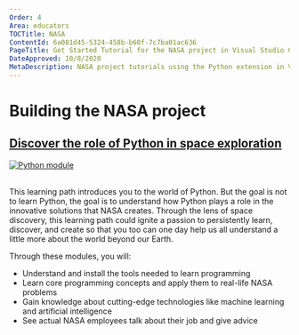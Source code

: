 ```yaml
---
Order: 4
Area: educators
TOCTitle: NASA
ContentId: 6a081d45-5324-458b-b60f-7c7ba01ac636
PageTitle: Get Started Tutorial for the NASA project in Visual Studio Code
DateApproved: 10/8/2020
MetaDescription: NASA project tutorials using the Python extension in Visual Studio Code.
---
```

# Building the NASA project

<div class="module">
    <div class="info">
        <a href="https://docs.microsoft.com/en-us/learn/paths/introduction-python-space-exploration-nasa/"><h2 class="title faux-h3">Discover the role of Python in space exploration</h2></a>
    </div>
    <a href="https://docs.microsoft.com/en-us/learn/paths/introduction-python-space-exploration-nasa/"><img src="images/python-nasa.png" alt="Python module" aria-hidden="true" class="thumb"/></a>
    </a>
</div><br/>

This learning path introduces you to the world of Python. But the goal is not to learn Python, the goal is to understand how Python plays a role in the innovative solutions that NASA creates. Through the lens of space discovery, this learning path could ignite a passion to persistently learn, discover, and create so that you too can one day help us all understand a little more about the world beyond our Earth.

Through these modules, you will:

* Understand and install the tools needed to learn programming
* Learn core programming concepts and apply them to real-life NASA problems
* Gain knowledge about cutting-edge technologies like machine learning and artificial intelligence
* See actual NASA employees talk about their job and give advice